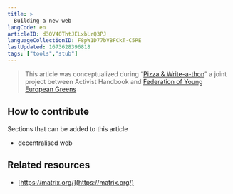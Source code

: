 ```yaml
---
title: >
  Building a new web
langCode: en
articleID: d30V40ThtJELxbLrQ3PJ
languageCollectionID: F8pW1D77bVBFCkT-C5RE
lastUpdated: 1673628396818
tags: ["tools","stub"]
---
```


> This article was conceptualized during “[Pizza & Write-a-thon](/writeathon)” a joint project between Activist Handbook and [Federation of Young European Greens](https://fyeg.org/)

## How to contribute

Sections that can be added to this article

-   decentralised web

## Related resources

-   [https://matrix.org/](https://matrix.org/)